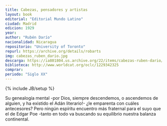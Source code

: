 ```yaml
---
title: Cabezas, pensadores y artistas
layout: book
editorial: "Editorial Mundo Latino"
ciudad: Madrid
edicion: 1929
year: 
author: "Rubén Darío"
nacionalidad: Nicaragua
repositorio: "University of Toronto"
repurl: https://archive.org/details/robarts
img: cabezas_ruben_dario.jpg
descarga: https://ia801804.us.archive.org/22/items/cabezas-ruben-dario/Cabezas%20-%20Ruben%20Dario.pdf
biblioteca: http://www.worldcat.org/oclc/1229342325
comprar: 
periodo: "Siglo XX"
---
```

{% include JB/setup %}

Su genealogía mental -por Dios, siempre descendemos, o ascendemos de alguien, y ha existido el Adán literario!- ¿le emparenta con cuáles antecesores? Pero ningún espíritu encuentro más fraternal para el suyo que el de Edgar Poe -tanto en todo va buscando su equilibrio nuestra balanza continental. 
